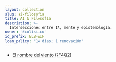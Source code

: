 ```yaml
---
layout: collection
slug: ai-filosofia
title: AI & Filosofía
description: >-
  Intersecciones entre IA, mente y epistemología.
owner: "Ecolístico"
id_prefix: ELB-AIF
loan_policy: "14 días; 1 renovación"
---
```

<!-- Lista de libros de esta colección (manual al inicio) -->
- [El nombre del viento (7F4Q2)](/collections/ai-filosofia/books/7F4Q2/)
